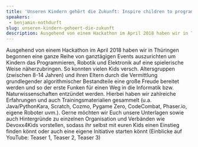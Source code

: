 ```yaml
---
title: 'Unseren Kindern gehört die Zukunft: Inspire children to programming, robotics & engineering!'
speakers:
 - benjamin-nothdurft
slug: unseren-kindern-gehoert-die-zukunft
description: Ausgehend von einem Hackathon im April 2018 haben wir in Thüringen begonnen eine ganze Reihe von ganztägigen Events auszurichten um Kindern das Programmieren, Robotik und Elektronik auf eine spielerische Weise näherzubringen. 
---
```

Ausgehend von einem Hackathon im April 2018 haben wir in Thüringen begonnen eine ganze Reihe von ganztägigen Events auszurichten um Kindern das Programmieren, Robotik und Elektronik auf eine spielerische Weise näherzubringen. So konnten vielen Kids versch. Altersgruppen (zwischen 8-14 Jahren) und ihren Eltern durch die Vermittlung grundlegender algorithmischer Bestandteile eine große Freude bereitet werden und so der erste Funken für einen Weg in die Informatik bzw. Naturwissenschaften entzündet werden. Hierbei haben wir zahlreiche Erfahrungen und auch Trainingsmaterialien gesammelt (u.a. Java/PythonKara, Scratch, Cozmo, Pygame Zero, CodeCombat, Phaser.io, eigene Roboter uvm.). Gerne möchten wir Euch unsere Unterlagen sowie auch Hintergründe zu einzelnen Organisation und Verbänden wie Devoxx4Kids vorstellen, sodass ihr selbst mit euren Kids einen Einstieg finden könnt oder auch eine eigene Initiative starten könnt (Einblicke auf YouTube:  Teaser 1, Teaser 2, Teaser 3)